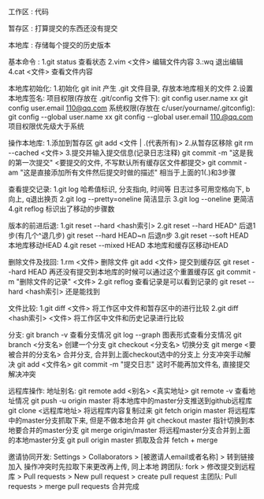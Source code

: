 工作区 : 代码

暂存区 : 打算提交的东西还没有提交

本地库 : 存储每个提交的历史版本

基本命令 :
  1.git status 查看状态
  2.vim <文件> 编辑文件内容
  3.:wq 退出编辑
  4.cat <文件> 查看文件内容

本地库初始化:
  1.初始化
    git init 产生 .git 文件目录, 存放本地库相关的文件
  2.设置本地库签名:
    项目权限(存放在 .git/config 文件下): 
      git config user.name xx
      git config user.email 110@qq.com
    系统权限(存放在 c/user/yourname/.gitconfig):
      git config --global user.name xx
      git config --global user.email 110.@qq.com
    项目权限优先级大于系统


操作本地库:
  1.添加到暂存区
    git add <文件 | .(代表所有)>
  2.从暂存区移除
    git rm --cached <文件>
  3.提交并输入提交信息(记录日志注释)
    git commit -m "这是我的第一次提交" <要提交的文件, 不写默认所有缓存区文件都提交>
    git commit -am "这是直接添加所有文件然后提交时做的描述" 相当于上面的1(.)和3步骤


查看提交记录:
  1.git log
    哈希值标识, 分支指向, 时间等
    日志过多可用空格向下, b向上, q退出换页
  2.git log --pretty=oneline
    简洁显示
  3.git log --oneline
    更简洁
  4.git reflog
    标识出了移动的步骤数


版本的前进后退:
  1.git reset --hard <hash索引>
  2.git reset --hard HEAD^ 后退1步(有几个^退几步)
    git reset --hard HEAD~n 后退n步
  3.git reset --soft HEAD 本地库移动HEAD
  4.git reset --mixed HEAD 本地库和缓存区移动HEAD


删除文件及找回:
  1.rm <文件> 删除文件
    git add <文件> 提交到缓存区
      git reset --hard HEAD 再还没有提交到本地库的时候可以通过这个重置缓存区
      git commit -m "删除文件的记录" <文件>
  2.git reflog 查看记录是可以看到记录的
    git reset --hard <hash索引> 还是能找到


文件比较:
  1.git diff <文件> 将工作区中文件和暂存区中的进行比较
  2.git diff <hash索引> <文件> 将工作区中文件和历史记录进行比较


分支:
  git branch -v 查看分支情况
  git log --graph 图表形式查看分支情况
  git branch <分支名> 创建一个分支
  git checkout <分支名> 切换分支
  git merge <要被合并的分支名> 合并分支, 合并到上面checkout选中的分支上
  分支冲突手动解决
  git add <文件名>
  git commit -m "提交日志" 这时不能再加文件名, 直接提交解决冲突


远程库操作:
  地址别名: git remote add <别名> <真实地址>
  git remote -v 查看地址情况
  git push -u origin master 将本地库中的master分支推送到github远程库
  git clone <远程库地址> 将远程库内容复制过来
  git fetch origin master 将远程库中的master分支抓取下来, 但是不做本地合并
  git checkout master 指针切换到本地要合并的master分支
  git merge origin/master 将远程master分支合并到上面的本地master分支
  git pull origin master 抓取及合并 fetch + merge

邀请协同开发:
  Settings > Collaborators > [被邀请人email或者名称] > 转到链接加入
  操作冲突时先拉取下来更改再上传, 同上本地
  跨团队: fork > 修改提交到远程库 > Pull requests > New pull request > create pull request
  主团队: Pull requests > merge pull requests 合并完成
